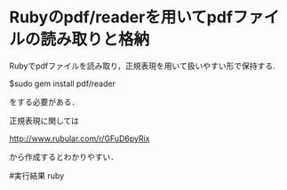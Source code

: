 # Rubyのpdf/readerを用いてpdfファイルの読み取りと格納
Rubyでpdfファイルを読み取り，正規表現を用いて扱いやすい形で保持する.

$sudo gem install pdf/reader

をする必要がある．

正規表現に関しては

http://www.rubular.com/r/GFuD6pyRix

から作成するとわかりやすい．

#実行結果
ruby 
